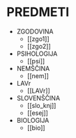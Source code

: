 # PREDMETI
 - ZGODOVINA
	 - [[zgo1]]
	 - [[zgo2]]
- PSIHOLOGIJA
	- [[psi]]
- NEMŠČINA
	- [[nem]]
- LAVr
	- [[LAVr]]
- SLOVENŠČINA
	- [[slo_knj]]
	- [[esej]]
- BIOLOGIJA
	- [[bio]]